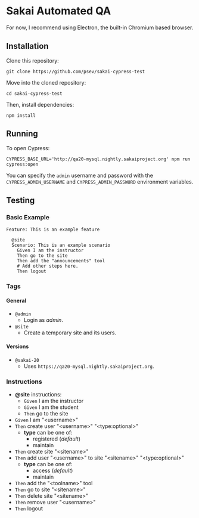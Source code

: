 # Sakai Automated QA

For now, I recommend using Electron, the built-in Chromium based browser.

## Installation

Clone this repository:

`git clone https://github.com/psev/sakai-cypress-test`

Move into the cloned repository:

`cd sakai-cypress-test`

Then, install dependencies:

`npm install`

## Running

To open Cypress:

`CYPRESS_BASE_URL='http://qa20-mysql.nightly.sakaiproject.org' npm run cypress:open`

You can specify the `admin` username and password with the
`CYPRESS_ADMIN_USERNAME` and `CYPRESS_ADMIN_PASSWORD` environment variables.

## Testing

### Basic Example

```gherkin
Feature: This is an example feature

  @site
  Scenario: This is an example scenario
    Given I am the instructor
    Then go to the site
    Then add the "announcements" tool
    # Add other steps here.
    Then logout
```

### Tags

#### General

- `@admin`
  - Login as _admin_.
- `@site`
  - Create a temporary site and its users.

#### Versions

- `@sakai-20`
  - Uses `https://qa20-mysql.nightly.sakaiproject.org`.

### Instructions

- __@site__ instructions:
  - `Given` I am the instructor
  - `Given` I am the student
  - `Then` go to the site
- `Given` I am "\<username\>"
- `Then` create user "\<username\>" "\<type:optional\>"
  - __type__ can be one of:
    - registered (_default_)
    - maintain
- `Then` create site "\<sitename\>"
- `Then` add user "\<username\>" to site "\<sitename\>" "\<type:optional\>"
  - __type__ can be one of:
    - access (_default_)
    - maintain
- `Then` add the "\<toolname\>" tool
- `Then` go to site "\<sitename\>"
- `Then` delete site "\<sitename\>"
- `Then` remove user "\<username\>"
- `Then` logout
